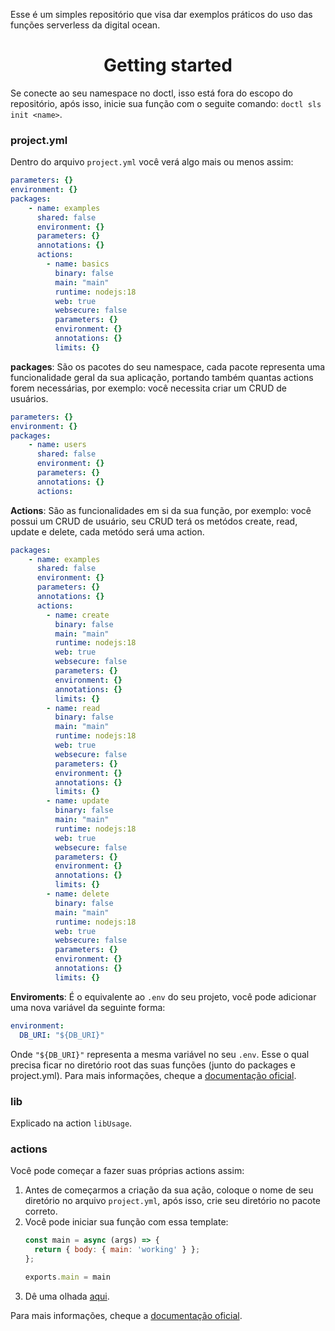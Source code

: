 Esse é um simples repositório que visa dar exemplos práticos do uso das funções serverless da digital ocean.

<h1 align="center"> Getting started </h1>

Se conecte ao seu namespace no doctl, isso está fora do escopo do repositório, após isso, inicie sua função com o seguite comando: `doctl sls init <name>`.

### project.yml
Dentro do arquivo `project.yml` você verá algo mais ou menos assim:
```yml
parameters: {}
environment: {}
packages:
    - name: examples
      shared: false
      environment: {}
      parameters: {}
      annotations: {}
      actions:
        - name: basics
          binary: false
          main: "main"
          runtime: nodejs:18
          web: true
          websecure: false
          parameters: {}
          environment: {}
          annotations: {}
          limits: {}
```

**packages**: São os pacotes do seu namespace, cada pacote representa uma funcionalidade geral da sua aplicação, portando também quantas actions forem necessárias, por exemplo: você necessita criar um CRUD de usuários.
```yml
parameters: {}
environment: {}
packages:
    - name: users
      shared: false
      environment: {}
      parameters: {}
      annotations: {}
      actions:
```
**Actions**: São as funcionalidades em si da sua função, por exemplo: você possui um CRUD de usuário, seu CRUD terá os metódos create, read, update e delete, cada metódo será uma action.
```yml
packages:
    - name: examples
      shared: false
      environment: {}
      parameters: {}
      annotations: {}
      actions:
        - name: create
          binary: false
          main: "main"
          runtime: nodejs:18
          web: true
          websecure: false
          parameters: {}
          environment: {}
          annotations: {}
          limits: {}
        - name: read
          binary: false
          main: "main"
          runtime: nodejs:18
          web: true
          websecure: false
          parameters: {}
          environment: {}
          annotations: {}
          limits: {}
        - name: update
          binary: false
          main: "main"
          runtime: nodejs:18
          web: true
          websecure: false
          parameters: {}
          environment: {}
          annotations: {}
          limits: {}
        - name: delete
          binary: false
          main: "main"
          runtime: nodejs:18
          web: true
          websecure: false
          parameters: {}
          environment: {}
          annotations: {}
          limits: {}
```
**Enviroments**: É o equivalente ao `.env` do seu projeto, você pode adicionar uma nova variável da seguinte forma:
```yml
environment:
  DB_URI: "${DB_URI}"
```
Onde `"${DB_URI}"` representa a mesma variável no seu `.env`. Esse o qual precisa ficar no diretório root das suas funções (junto do packages e project.yml).
Para mais informações, cheque a [documentação oficial]().

### lib
Explicado na action `libUsage`.

### actions
Você pode começar a fazer suas próprias actions assim:
1. Antes de começarmos a criação da sua ação, coloque o nome de seu diretório no arquivo `project.yml`, após isso, crie seu diretório no pacote correto.
2. Você pode iniciar sua função com essa template:
    ```javascript
    const main = async (args) => {
      return { body: { main: 'working' } };
    };

    exports.main = main
    ```
3. Dê uma olhada [aqui]().

Para mais informações, cheque a [documentação oficial]().
